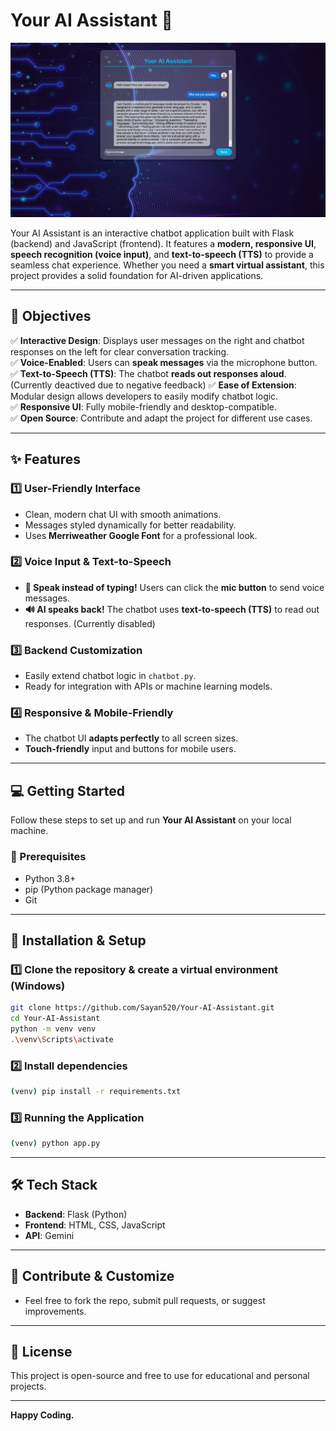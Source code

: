# Your AI Assistant 🤖  

![Chatbot Screenshot](Chatbot.jpg)  

Your AI Assistant is an interactive chatbot application built with Flask (backend) and JavaScript (frontend). It features a **modern, responsive UI**, **speech recognition (voice input)**, and **text-to-speech (TTS)** to provide a seamless chat experience. Whether you need a **smart virtual assistant**, this project provides a solid foundation for AI-driven applications.  

---

## 🚀 Objectives  

✅ **Interactive Design**: Displays user messages on the right and chatbot responses on the left for clear conversation tracking.  
✅ **Voice-Enabled**: Users can **speak messages** via the microphone button.  
✅ **Text-to-Speech (TTS)**: The chatbot **reads out responses aloud**.(Currently deactived due to negative feedback)
✅ **Ease of Extension**: Modular design allows developers to easily modify chatbot logic.  
✅ **Responsive UI**: Fully mobile-friendly and desktop-compatible.  
✅ **Open Source**: Contribute and adapt the project for different use cases.  

---

## ✨ Features  

### 1️⃣ User-Friendly Interface  
- Clean, modern chat UI with smooth animations.  
- Messages styled dynamically for better readability.  
- Uses **Merriweather Google Font** for a professional look.  

### 2️⃣ Voice Input & Text-to-Speech  
- **🎤 Speak instead of typing!** Users can click the **mic button** to send voice messages.  
- **🔊 AI speaks back!** The chatbot uses **text-to-speech (TTS)** to read out responses. (Currently disabled) 

### 3️⃣ Backend Customization  
- Easily extend chatbot logic in `chatbot.py`.  
- Ready for integration with APIs or machine learning models.  

### 4️⃣ Responsive & Mobile-Friendly  
- The chatbot UI **adapts perfectly** to all screen sizes.  
- **Touch-friendly** input and buttons for mobile users.  

---

## 💻 Getting Started  

Follow these steps to set up and run **Your AI Assistant** on your local machine.  

### 🔹 Prerequisites  
- Python 3.8+  
- pip (Python package manager)  
- Git  

---

## 📌 Installation & Setup  

### 1️⃣ Clone the repository & create a virtual environment (Windows)  
```bash
git clone https://github.com/Sayan520/Your-AI-Assistant.git
cd Your-AI-Assistant
python -m venv venv
.\venv\Scripts\activate
```

### 2️⃣ Install dependencies
```bash
(venv) pip install -r requirements.txt
```

### 3️⃣ Running the Application
```bash
(venv) python app.py
```
---

## 🛠 Tech Stack

- **Backend**: Flask (Python)
- **Frontend**: HTML, CSS, JavaScript
- **API**: Gemini

---

## 🌟 Contribute & Customize
- Feel free to fork the repo, submit pull requests, or suggest improvements.

---

## 📜 License
This project is open-source and free to use for educational and personal projects.

---

**Happy Coding.**



